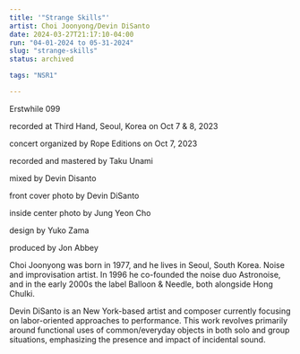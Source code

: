 ```yaml
---
title: '"Strange Skills"'
artist: Choi Joonyong/Devin DiSanto
date: 2024-03-27T21:17:10-04:00
run: "04-01-2024 to 05-31-2024"
slug: "strange-skills"
status: archived

tags: "NSR1"

---
```


Erstwhile 099

recorded at Third Hand, Seoul, Korea on Oct 7 & 8, 2023

concert organized by Rope Editions on Oct 7, 2023

recorded and mastered by Taku Unami

mixed by Devin Disanto

front cover photo by Devin DiSanto

inside center photo by Jung Yeon Cho

design by Yuko Zama

produced by Jon Abbey

Choi Joonyong was born in 1977, and he lives in Seoul, South Korea. Noise and improvisation artist. In 1996 he co-founded the noise duo Astronoise, and in the early 2000s the label Balloon & Needle, both alongside Hong Chulki.

Devin DiSanto is an New York-based artist and composer currently focusing on labor-oriented approaches to performance. This work revolves primarily around functional uses of common/everyday objects in both solo and group situations, emphasizing the presence and impact of incidental sound.